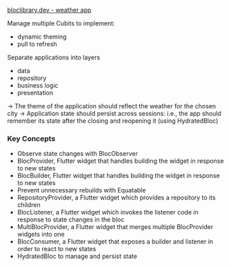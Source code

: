 [bloclibrary.dev - weather app](https://bloclibrary.dev/tutorials/flutter-weather/)

Manage multiple Cubits to implement:
- dynamic theming
- pull to refresh

Separate applications into layers
- data
- repository
- business logic
- presentation

-> The theme of the application should reflect the weather for the chosen city
-> Application state should persist across sessions: i.e., the app should remember its state after the closing and reopening it
(using HydratedBloc)

### Key Concepts
- Observe state changes with BlocObserver
- BlocProvider, Flutter widget that handles building the widget in response to new states
- BlocBuilder, Flutter widget that handles building the widget in response to new states
- Prevent unnecessary rebuilds with Equatable
- RepositoryProvider, a Flutter widget which provides a repository to its children
- BlocListener, a Flutter widget which invokes the listener code in response to state changes in the bloc
- MultiBlocProvider, a Flutter widget that merges multiple BlocProvider widgets into one
- BlocConsumer, a Flutter widget that exposes a builder and listener in order to react to new states
- HydratedBloc to manage and persist state